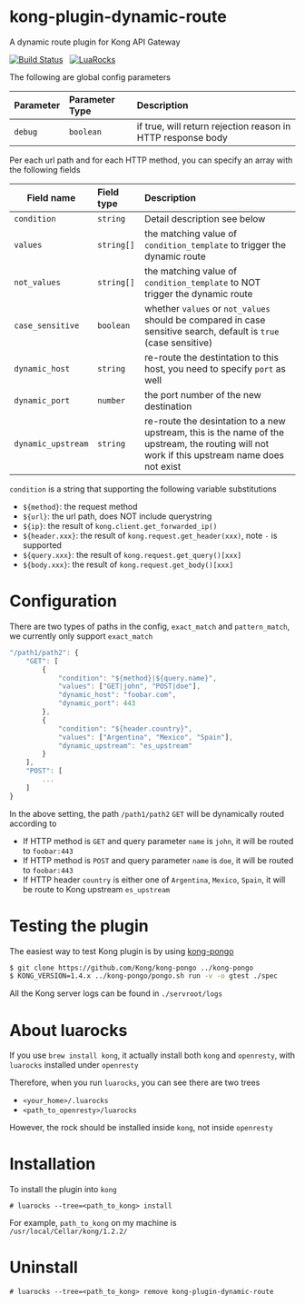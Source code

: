 # kong-plugin-dynamic-route

A dynamic route plugin for Kong API Gateway

[![Build Status](https://travis-ci.org/samngms/kong-plugin-dynamic-route.svg?branch=master)](https://travis-ci.org/samngms/kong-plugin-dynamic-route) &nbsp; [![LuaRocks](https://img.shields.io/badge/-LuaRocks-blue)](https://luarocks.org/modules/samngms/kong-plugin-dynamic-route)

The following are global config parameters

| Parameter | Parameter Type | Description |
|-----------|:---------------|:------------|
| `debug` | `boolean` | if true, will return rejection reason in HTTP response body |

Per each url path and for each HTTP method, you can specify an array with the following fields

| Field name | Field type | Description |
|-----------|:-----------------|:------------|
| `condition` | `string` | Detail description see below |
| `values` | `string[]` | the matching value of `condition_template` to trigger the dynamic route |
| `not_values` | `string[]` | the matching value of `condition_template` to NOT trigger the dynamic route |
| `case_sensitive` | `boolean` | whether `values` or `not_values` should be compared in case sensitive search, default is `true` (case sensitive) |
| `dynamic_host` | `string` | re-route the destintation to this host, you need to specify `port` as well |
| `dynamic_port` | `number` | the port number of the new destination |
| `dynamic_upstream` | `string` | re-route the desintation to a new upstream, this is the name of the upstream, the routing will not work if this upstream name does not exist |

`condition` is a string that supporting the following variable substitutions
- `${method}`: the request method
- `${url}`: the url path, does NOT include querystring
- `${ip}`: the result of `kong.client.get_forwarded_ip()`
- `${header.xxx}`: the result of `kong.request.get_header(xxx)`, note `-` is supported
- `${query.xxx}`: the result of `kong.request.get_query()[xxx]`
- `${body.xxx}`: the result of `kong.request.get_body()[xxx]`

# Configuration

There are two types of paths in the config, `exact_match` and `pattern_match`, we currently only support `exact_match`

```js
"/path1/path2": {
    "GET": [
        {
            "condition": "${method}|${query.name}",
            "values": ["GET|john", "POST|doe"],
            "dynamic_host": "foobar.com",
            "dynamic_port": 443
        },
        {
            "condition": "${header.country}",
            "values": ["Argentina", "Mexico", "Spain"],
            "dynamic_upstream": "es_upstream"
        }
    ],
    "POST": [
        ...
    ]
}
```
In the above setting, the path `/path1/path2` `GET` will be dynamically routed according to
- If HTTP method is `GET` and query parameter `name` is `john`, it will be routed to `foobar:443`
- If HTTP method is `POST` and query parameter `name` is `doe`, it will be routed to `foobar:443`
- If HTTP header `country` is either one of `Argentina`, `Mexico`, `Spain`, it will be route to Kong upstream `es_upstream`

# Testing the plugin

The easiest way to test Kong plugin is by using [kong-pongo](https://github.com/Kong/kong-pongo)

```sh
$ git clone https://github.com/Kong/kong-pongo ../kong-pongo
$ KONG_VERSION=1.4.x ../kong-pongo/pongo.sh run -v -o gtest ./spec
```

All the Kong server logs can be found in `./servroot/logs`

# About luarocks

If you use `brew install kong`, it actually install both `kong` and `openresty`, with `luarocks` installed under `openresty`

Therefore, when you run `luarocks`, you can see there are two trees
- `<your_home>/.luarocks`
- `<path_to_openresty>/luarocks`

However, the rock should be installed inside `kong`, not inside `openresty`

# Installation

To install the plugin into `kong`

```shell script
# luarocks --tree=<path_to_kong> install
```

For example, `path_to_kong` on my machine is `/usr/local/Cellar/kong/1.2.2/`

# Uninstall

```shell script
# luarocks --tree=<path_to_kong> remove kong-plugin-dynamic-route
```
